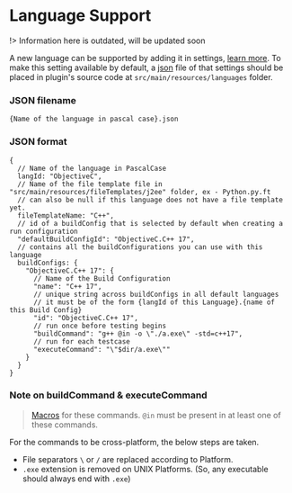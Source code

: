 # Language Support

!> Information here is outdated, will be updated soon

A new language can be supported by adding it in settings, [learn more](/docs/customizing/support-lang.md). To make this
setting available by default, a [json](https://www.w3schools.com/js/js_json_intro.asp) file of that settings should be
placed in plugin's source code at ```src/main/resources/languages``` folder.

### JSON filename

```{Name of the language in pascal case}.json```

### JSON format

```json5
{
  // Name of the language in PascalCase
  langId: "ObjectiveC",
  // Name of the file template file in "src/main/resources/fileTemplates/j2ee" folder, ex - Python.py.ft
  // can also be null if this language does not have a file template yet.
  fileTemplateName: "C++",
  // id of a buildConfig that is selected by default when creating a run configuration
  "defaultBuildConfigId": "ObjectiveC.C++ 17",
  // contains all the buildConfigurations you can use with this language
  buildConfigs: {
    "ObjectiveC.C++ 17": {
      // Name of the Build Configuration
      "name": "C++ 17",
      // unique string across buildConfigs in all default languages
      // it must be of the form {langId of this Language}.{name of this Build Config}
      "id": "ObjectiveC.C++ 17",
      // run once before testing begins
      "buildCommand": "g++ @in -o \"./a.exe\" -std=c++17",
      // run for each testcase
      "executeCommand": "\"$dir/a.exe\""
    }
  }
}
```

### Note on buildCommand & executeCommand

> [Macros](/docs/customizing/support-build-config.md#Macros) for these commands. ```@in``` must be present in at least one of these commands.

For the commands to be cross-platform, the below steps are taken.

- File separators ```\``` or ```/``` are replaced according to Platform.
- ```.exe``` extension is removed on UNIX Platforms. (So, any executable should always end with ```.exe```)

